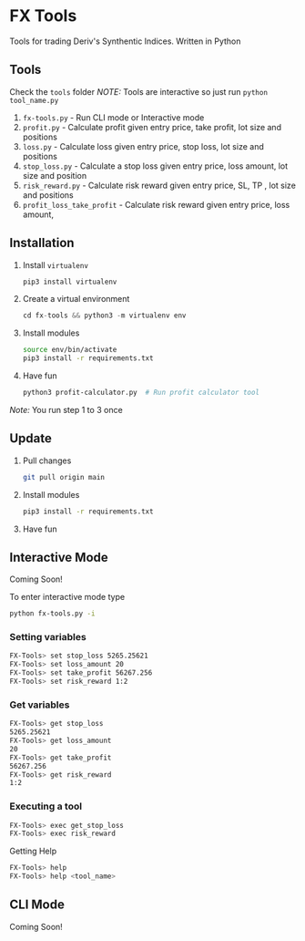 # FX Tools
Tools for trading Deriv's Synthentic Indices. Written in Python


## Tools

Check the `tools` folder
*NOTE:* Tools are interactive so just run `python tool_name.py`

1. `fx-tools.py` - Run CLI mode or Interactive mode
2. `profit.py` - Calculate profit given entry price, take profit, lot size and positions
3. `loss.py` - Calculate loss given entry price, stop loss, lot size and positions
4. `stop_loss.py` - Calculate a stop loss given entry price, loss amount, lot size and position
5. `risk_reward.py` - Calculate risk reward given entry price, SL, TP , lot size and positions 
6. `profit_loss_take_profit` - Calculate risk reward given entry price, loss amount, 

## Installation
1. Install `virtualenv`
    ```python
    pip3 install virtualenv
    ```
2. Create a virtual environment
    ```python
    cd fx-tools && python3 -m virtualenv env
    ```
3. Install modules
    ```sh
    source env/bin/activate
    pip3 install -r requirements.txt
    ```
4. Have fun
    ```sh
    python3 profit-calculator.py  # Run profit calculator tool
    ```

*Note:* You run step 1 to 3 once

## Update

1. Pull changes 
    ```sh 
    git pull origin main
    ```
3. Install modules
    ```sh
    pip3 install -r requirements.txt
    ```
4. Have fun


## Interactive Mode

Coming Soon!

To enter interactive mode type 

```sh
python fx-tools.py -i 
```

### Setting variables

```sh
FX-Tools> set stop_loss 5265.25621
FX-Tools> set loss_amount 20
FX-Tools> set take_profit 56267.256
FX-Tools> set risk_reward 1:2
```

### Get variables

```sh
FX-Tools> get stop_loss 
5265.25621
FX-Tools> get loss_amount 
20
FX-Tools> get take_profit 
56267.256
FX-Tools> get risk_reward 
1:2
```

### Executing a tool

```sh
FX-Tools> exec get_stop_loss 
FX-Tools> exec risk_reward
```

Getting Help

```sh
FX-Tools> help
FX-Tools> help <tool_name>
```


## CLI Mode

Coming Soon!

